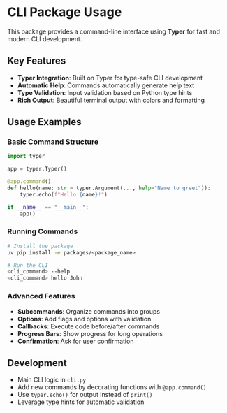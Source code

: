# CLI Package Usage

This package provides a command-line interface using **Typer** for fast and modern CLI development.

## Key Features

- **Typer Integration**: Built on Typer for type-safe CLI development
- **Automatic Help**: Commands automatically generate help text
- **Type Validation**: Input validation based on Python type hints
- **Rich Output**: Beautiful terminal output with colors and formatting

## Usage Examples

### Basic Command Structure
```python
import typer

app = typer.Typer()

@app.command()
def hello(name: str = typer.Argument(..., help="Name to greet")):
    typer.echo(f"Hello {name}!")

if __name__ == "__main__":
    app()
```

### Running Commands
```bash
# Install the package
uv pip install -e packages/<package_name>

# Run the CLI
<cli_command> --help
<cli_command> hello John
```

### Advanced Features
- **Subcommands**: Organize commands into groups
- **Options**: Add flags and options with validation
- **Callbacks**: Execute code before/after commands
- **Progress Bars**: Show progress for long operations
- **Confirmation**: Ask for user confirmation

## Development
- Main CLI logic in `cli.py`
- Add new commands by decorating functions with `@app.command()`
- Use `typer.echo()` for output instead of `print()`
- Leverage type hints for automatic validation